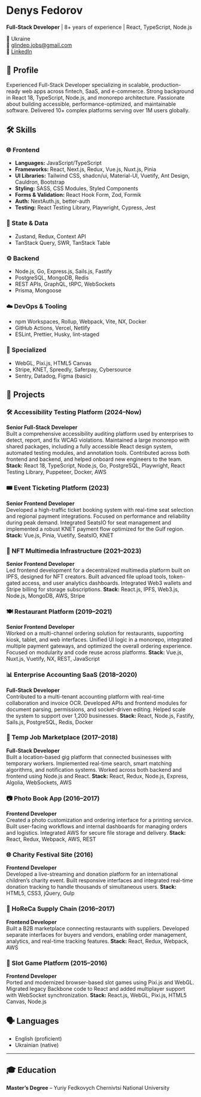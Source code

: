 # Denys Fedorov  
**Full-Stack Developer** | 8+ years of experience | React, TypeScript, Node.js  

📍 Ukraine  
📧 glindep.jobs@gmail.com  
🔗 [LinkedIn](https://www.linkedin.com/in/denys-fedorov-694117121/)

## 🚀 Profile  
Experienced Full-Stack Developer specializing in scalable, production-ready web apps across fintech, SaaS, and e-commerce. Strong background in React 18, TypeScript, Node.js, and monorepo architecture. Passionate about building accessible, performance-optimized, and maintainable software. Delivered 10+ complex platforms serving over 1M users globally.

## 🛠 Skills

### 🌐 Frontend
- **Languages:** JavaScript/TypeScript
- **Frameworks:** React, Next.js, Redux, Vue.js, Nuxt.js, Pinia  
- **UI Libraries:** Tailwind CSS, shadcn/ui, Material-UI, Vuetify, Ant Design, Cauldron, Bootstrap  
- **Styling:** SASS, CSS Modules, Styled Components  
- **Forms & Validation:** React Hook Form, Zod, Formik  
- **Auth:** NextAuth.js, better-auth  
- **Testing:** React Testing Library, Playwright, Cypress, Jest  

### 🧠 State & Data
- Zustand, Redux, Context API  
- TanStack Query, SWR, TanStack Table  

### ⚙️ Backend
- Node.js, Go, Express.js, Sails.js, Fastify  
- PostgreSQL, MongoDB, Redis  
- REST APIs, GraphQL, tRPC, WebSockets  
- Prisma, Mongoose  

### ☁️ DevOps & Tooling
- npm Workspaces, Rollup, Webpack, Vite, NX, Docker  
- GitHub Actions, Vercel, Netlify  
- ESLint, Prettier, Husky, lint-staged  

### 🎨 Specialized
- WebGL, Pixi.js, HTML5 Canvas  
- Stripe, KNET, Spreedly, Saferpay, Cybersource  
- Sentry, Datadog, Figma (basic)

## 🧩 Projects

### 🛠 Accessibility Testing Platform (2024–Now)  
**Senior Full-Stack Developer**  
Built a comprehensive accessibility auditing platform used by enterprises to detect, report, and fix WCAG violations. Maintained a large monorepo with shared packages, including a fully accessible React design system, automated testing modules, and annotation tools. Contributed across both frontend and backend, and helped onboard new engineers to the team.
**Stack:** React 18, TypeScript, Node.js, Go, PostgreSQL, Playwright, React Testing Library, Puppeteer, Docker, AWS

### 🎟 Event Ticketing Platform (2023)  
**Senior Frontend Developer**  
Developed a high-traffic ticket booking system with real-time seat selection and regional payment integrations. Focused on performance and reliability during peak demand. Integrated SeatsIO for seat management and implemented a robust KNET payment flow optimized for the Gulf region.
**Stack:** Vue.js, Pinia, Vuetify, SeatsIO, KNET

### 🧱 NFT Multimedia Infrastructure (2021–2023)  
**Senior Frontend Developer**  
Led frontend development for a decentralized multimedia platform built on IPFS, designed for NFT creators. Built advanced file upload tools, token-gated access, and user analytics dashboards. Integrated Web3 wallets and Stripe billing for storage subscriptions.
**Stack:** React.js, IPFS, Web3.js, Node.js, MongoDB, AWS, Stripe

### 🍽 Restaurant Platform (2019–2021)  
**Senior Frontend Developer**  
Worked on a multi-channel ordering solution for restaurants, supporting kiosk, tablet, and web interfaces. Unified UI logic in a monorepo, integrated multiple payment gateways, and optimized the overall ordering experience. Focused on modularity and code reuse across platforms.
**Stack:** Vue.js, Nuxt.js, Vuetify, NX, REST, JavaScript

### 📊 Enterprise Accounting SaaS (2018–2020)  
**Full-Stack Developer**  
Contributed to a multi-tenant accounting platform with real-time collaboration and invoice OCR. Developed APIs and frontend modules for document parsing, permissions, and socket-driven editing. Helped scale the system to support over 1,200 businesses.
**Stack:** React, Node.js, Fastify, Sails.js, PostgreSQL, Redis, Docker

### 👷 Temp Job Marketplace (2017–2018)  
**Full-Stack Developer**  
Built a location-based gig platform that connected businesses with temporary workers. Implemented real-time search, smart matching algorithms, and notification systems. Worked across both backend and frontend using Node.js and React.
**Stack:** React, Redux, Node.js, Express, Algolia, WebSockets, AWS

### 📷 Photo Book App (2016–2017)  
**Frontend Developer**  
Created a photo customization and ordering interface for a printing service. Built user-facing workflows and internal dashboards for managing orders and logistics. Integrated AWS for secure file storage and delivery.
**Stack:** React, Redux, Webpack, AWS, REST

### 🌐 Charity Festival Site (2016)  
**Frontend Developer**  
Developed a live-streaming and donation platform for an international children’s charity event. Built responsive interfaces and integrated real-time donation tracking to handle thousands of simultaneous users.
**Stack:** HTML5, CSS3, jQuery, Gulp

### 🧾 HoReCa Supply Chain (2016–2017)  
**Frontend Developer**  
Built a B2B marketplace connecting restaurants with suppliers. Developed separate interfaces for buyers and vendors, enabling order management, analytics, and real-time tracking features.
**Stack:** React, Redux, Webpack, AWS

### 🎰 Slot Game Platform (2015–2016)  
**Frontend Developer**  
Ported and modernized browser-based slot games using Pixi.js and WebGL. Migrated legacy Backbone code to React and added multiplayer support with WebSocket synchronization.
**Stack:** React.js, WebGL, Pixi.js, HTML5 Canvas, Node.js

## 🗣 Languages  
- English (proficient)  
- Ukrainian (native)  

---

## 🎓 Education  
**Master’s Degree** – Yuriy Fedkovych Chernivtsi National University
